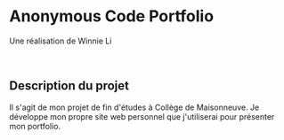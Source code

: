 # Anonymous Code Portfolio
Une réalisation de Winnie Li

<br/>

## Description du projet

Il s'agit de mon projet de fin d'études à Collège de Maisonneuve. Je développe mon propre site web personnel que j'utiliserai pour présenter mon portfolio.